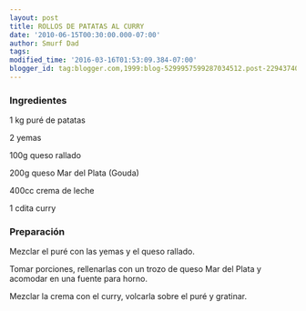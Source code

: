 ```yaml
---
layout: post
title: ROLLOS DE PATATAS AL CURRY
date: '2010-06-15T00:30:00.000-07:00'
author: Smurf Dad
tags: 
modified_time: '2016-03-16T01:53:09.384-07:00'
blogger_id: tag:blogger.com,1999:blog-5299957599287034512.post-2294374010707942119
---
```


<h3>Ingredientes</h3>

1 kg puré de patatas

2 yemas

100g queso rallado

200g queso Mar del Plata (Gouda)

400cc crema de leche

1 cdita curry

<h3>Preparación</h3>

Mezclar el puré con las yemas y el queso rallado.

Tomar porciones, rellenarlas con un trozo de queso Mar del Plata y acomodar en una fuente para horno.

Mezclar la crema con el curry, volcarla sobre el puré y gratinar.


